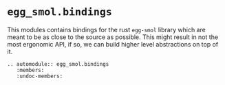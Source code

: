 # `egg_smol.bindings`

This modules contains bindings for the rust `egg-smol` library which are meant to be as close to the source as possible. This might result in not the most ergonomic API, if so, we can build higher level abstractions on top of it.

```{eval-rst}
.. automodule:: egg_smol.bindings
   :members:
   :undoc-members:
```
